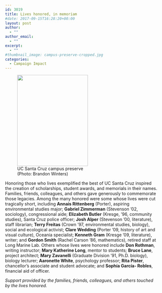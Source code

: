```yaml
---
id: 3019
title: Lives honored, in memoriam
#date: 2017-09-15T16:28:20+00:00
layout: post
author:
  - ""
author_email:
  - ""
excerpt:
  - ""
#thumbnail_image: campus-preserve-cropped.jpg
categories:
  - Campaign Impact
---
```

<figure id="attachment_3022" style="width: 232px" class="wp-caption alignright"><img class="wp-image-3022 size-medium" src="https://giving.ucsc.edu/wp-content/uploads/2017/09/campus-preserve-232x300.jpg" alt="" width="232" height="300" srcset="https://ucsc-giving.lndo.site/wp-content/uploads/2017/09/campus-preserve-232x300.jpg 232w, https://ucsc-giving.lndo.site/wp-content/uploads/2017/09/campus-preserve-768x991.jpg 768w, https://ucsc-giving.lndo.site/wp-content/uploads/2017/09/campus-preserve-793x1024.jpg 793w, https://ucsc-giving.lndo.site/wp-content/uploads/2017/09/campus-preserve.jpg 846w" sizes="(max-width: 232px) 100vw, 232px" /><figcaption class="wp-caption-text">UC Santa Cruz campus preserve (Photo: Brandon Winters)</figcaption></figure> 

Honoring those who lives exemplified the best of UC Santa Cruz inspired the creation of scholarships, student awards, and memorials in their names. Families, friends, colleagues, and others gave generously to commemorate those legacies. Among the many honored were some whose lives were cut tragically short, including **Annais Rittenberg** (Porter), aspiring environmental studies major; **Gabriel Zimmerman** (Stevenson ’02, sociology), congressional aide; **Elizabeth Butler** (Kresge, ’96, community studies), Santa Cruz police officer; **Josh Alper** (Stevenson ’00, literature), staff librarian; **Terry Freitas** (Crown ’97, environmental studies, biology), social and ecological activist; **Clare Wedding** (Porter ’09, history of art and visual culture), Oceania specialist; **Kenneth Gram** (Kresge ’09, literature), writer; and **Gordon Smith** (Rachel Carson ’86, mathematics), retired staff at Long Marine Lab. Others whose lives were honored include **Don Rothman**, writing instructor; **Mary Katherine Long**, mentor to students; **Bruce Lane**, project architect; **Mary Zavanelli** (Graduate Division ’91, Ph.D. biology), biology lecturer; **Aaronette White**, psychology professor; **Rita Pister**, chancellor’s associate and student advocate; and **Sophía García- Robles**, financial aid of officer.

_Support provided by the families, friends, colleagues, and others touched by the lives honored._